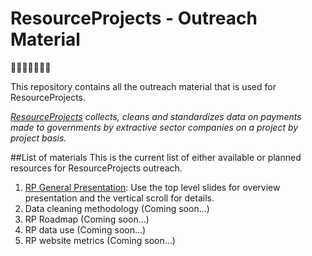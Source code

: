 # ResourceProjects - Outreach Material

🎉🎈🎂🍾🎊🍻💃

This repository contains all the outreach material that is used for ResourceProjects.

_[ResourceProjects](https://resourceprojects.org/) collects, cleans and standardizes data on payments made to governments
by extractive sector companies on a project by project basis._

##List of materials
This is the current list of either available or planned resources for ResourceProjects outreach.

1.  [RP General Presentation](https://nrgi.github.io/RP-Outreach/RP_intro/RP_intro.html#/): Use the top level slides for overview presentation and the vertical scroll for details.
2.  Data cleaning methodology (Coming soon...)
3.  RP Roadmap (Coming soon...)
4.  RP data use (Coming soon...)
5.  RP website metrics (Coming soon...)
